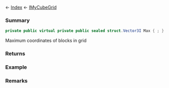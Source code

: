 ← [Index](Api-Index) ← [IMyCubeGrid](VRage.Game.ModAPI.Ingame.IMyCubeGrid)

### Summary

```csharp
private public virtual private public sealed struct.Vector3I Max { ; }
```

Maximum coordinates of blocks in grid

### Returns

### Example

### Remarks

